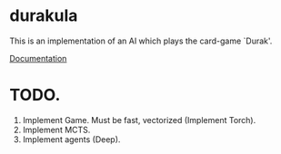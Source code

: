 # durakula
This is an implementation of an AI which plays the card-game `Durak'.

[Documentation](https://durakula.readthedocs.io/en/latest/) 


# TODO.
1. Implement Game.
    Must be fast, vectorized (Implement Torch).
2. Implement MCTS.
3. Implement agents (Deep). 
